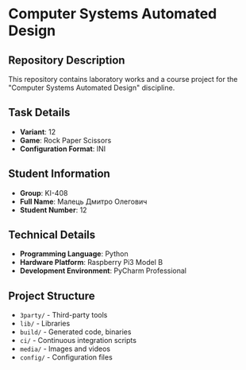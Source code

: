 # Computer Systems Automated Design

## Repository Description
This repository contains laboratory works and a course project for the "Computer Systems Automated Design" discipline.

## Task Details
- **Variant**: 12
- **Game**: Rock Paper Scissors
- **Configuration Format**: INI

## Student Information
- **Group**: KI-408
- **Full Name**: Малець Дмитро Олегович
- **Student Number**: 12

## Technical Details
- **Programming Language**: Python
- **Hardware Platform**: Raspberry Pi3 Model B
- **Development Environment**: PyCharm Professional

## Project Structure
- `3party/` - Third-party tools
- `lib/` - Libraries
- `build/` - Generated code, binaries
- `ci/` - Continuous integration scripts
- `media/` - Images and videos
- `config/` - Configuration files
